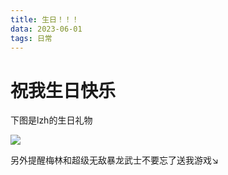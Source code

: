 ```yaml
---
title: 生日！！！
data: 2023-06-01
tags: 日常
---
```



# 祝我生日快乐

下图是lzh的生日礼物

![](https://cdn.luogu.com.cn/upload/image_hosting/97oopaal.png)


另外提醒梅林和超级无敌暴龙武士不要忘了送我游戏↘
